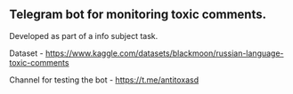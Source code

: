 <h2>Telegram bot for monitoring toxic comments.</h2>

Developed as part of a info subject task.

Dataset - https://www.kaggle.com/datasets/blackmoon/russian-language-toxic-comments

Сhannel for testing the bot - https://t.me/antitoxasd